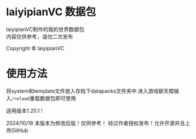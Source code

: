 # laiyipianVC 数据包
laiyipianVC制作的我的世界数据包  
内容仅供参考，请勿二次发布  

Copyright © laiyipianVC  

# 使用方法
将system和template文件放入存档下datapacks文件夹中 
进入游戏聊天框输入`/reload`重载数据包即可使用 

适用版本1.20.1 ! 

2024/10/18
本版本为修改后版！仅供参考！
经过作者授权发布！允许开源并且上传GitHub
